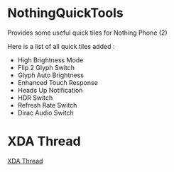 # NothingQuickTools
Provides some useful quick tiles for Nothing Phone (2)

Here is a list of all quick tiles added :
- High Brightness Mode
- Flip 2 Glyph Switch
- Glyph Auto Brightness
- Enhanced Touch Response
- Heads Up Notification
- HDR Switch
- Refresh Rate Switch
- Dirac Audio Switch

# XDA Thread

[XDA Thread](https://xdaforums.com/t/root-high-brightness-mode-qs-tile.4637289/)
